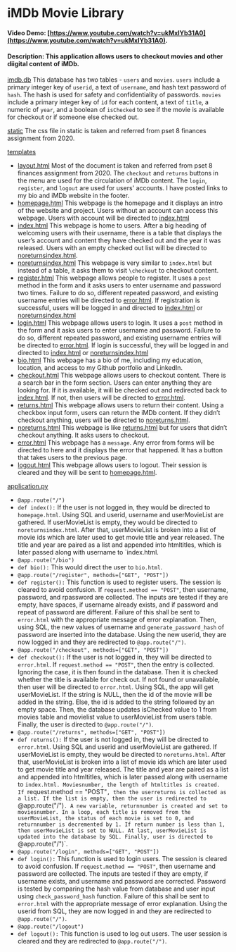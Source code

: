 # iMDb Movie Library
#### Video Demo:  [https://www.youtube.com/watch?v=ukMxIYb31A0](https://www.youtube.com/watch?v=ukMxIYb31A0).
#### Description: This application allows users to checkout movies and other diigital content of iMDb.

[imdb.db](imdb.db)
This database has two tables - `users` and `movies`. `users` include a primary integer key of `userid`, a text of `username`, and hash text password of `hash`. The hash is used for safety and confidentiality of passwords.
`movies` include a primary integer key of `id` for each content, a text of `title`, a numeric of `year`, and a boolean of `isChecked` to see if the movie is available for checkout or if someone else checked out.

[static](static)
The css file in static is taken and referred from pset 8 finances assignment from 2020.

[templates](templates)
- [layout.html](templates/layout.html)
    Most of the document is taken and referred from pset 8 finances assignment from 2020. The `checkout` and `returns` buttons in the menu are used for the circulation of iMDb content. The  `login`, `register`, and `logout` are used for users' accounts. I have posted links to my bio and iMDb website in the footer.
- [homepage.html](templates/homepage.html)
    This webpage is the homepage and it displays an intro of the website and project. Users without an account can access this webpage. Users with account will be directed to [index.html](templates/index.html)
- [index.html](templates/index.html)
	This webpage is home to users. After a big heading of welcoming users with their username, there is a table that displays the user’s account and content they have checked out and the year it was released. Users with an empty checked out list will be directed to [noreturnsindex.html](templates/noreturnsindex.html).
- [noreturnsindex.html](templates/noreturnsindex.html)
	This webpage is very similar to `index.html` but instead of a table, it asks them to visit `\checkout` to checkout content.
- [register.html](templates/register.html)
	This webpage allows people to register. It uses a `post` method in the form and it asks users to enter username and password two times. Failure to do so, different repeated password, and existing username entries will be directed to [error.html](templates/error.html). If registration is successful, users will be logged in and directed to [index.html](templates/index.html) or [noreturnsindex.html](templates/noreturnsindex.html)
- [login.html](templates/login.html)
	This webpage allows users to login. It uses a `post` method in the form and it asks users to enter username and password. Failure to do so, different repeated password, and existing username entries will be directed to [error.html](templates/error.html). If login is successful, they will be logged in and directed to [index.html](templates/index.html) or [noreturnsindex.html](templates/noreturnsindex.html)
- [bio.html](templates/bio.html)
	This webpage has a bio of me, including my education, location, and access to my Github portfolio and LinkedIn.
- [checkout.html](templates/checkout.html)
	This webpage allows users to checkout content. There is a search bar in the form section. Users can enter anything they are looking for. If it is available, it will be checked out and redirected back to [index.html](templates/index.html). If not, then users will be directed to [error.html](templates/error.html).
- [returns.html](templates/returns.html)
	This webpage allows users to return their content. Using a checkbox input form, users can return the iMDb content. If they didn’t checkout anything, users will be directed to [noreturns.html](templates/noreturns.html).
- [noreturns.html](templates/noreturns.html)
	This webpage is like [returns.html](templates/returns.html) but for users that didn’t checkout anything. It asks users to checkout.
- [error.html](templates/error.html)
	This webpage has a `message`. Any error from forms will be directed to here and it displays the error that happened. It has a button that takes users to the previous page.
- [logout.html](templates/logout.html)
	This webpage allows users to logout. Their session is cleared and they will be sent to [homepage.html](templates/homepage.html).

[application.py](application.py)
- `@app.route("/")`
- `def index():`
	If the user is not logged in, they would be directed to `homepage.html`.
	Using SQL and userid, username and userMovieList are gathered. If userMovieList is empty, they would be directed to `noreturnsindex.html`.
    After that, userMovieList is broken into a list of movie ids which are later used to get movie title and year released. The title and year are paired as a list and appended into htmltitles, which is later passed along with username to `index.html.
- `@app.route("/bio")`
- `def bio():`
	This would direct the user to `bio.html`.
- `@app.route("/register", methods=["GET", "POST"])`
- `def register():`
	This function is used to register users. The session is cleared to avoid confusion. If `request.method == "POST"`, then username, password, and rpassword are collected.
	The inputs are tested if they are empty, have spaces, if username already exists, and if password and repeat of password are different. Failure of this shall be sent to `error.html` with the appropriate message of error explanation.
	Then, using SQL, the new values of username and `generate_password_hash` of password are inserted into the database. Using the new userid, they are now logged in and they are redirected to `@app.route("/")`.
- `@app.route("/checkout", methods=["GET", "POST"])`
- `def checkout():`
	If the user is not logged in, they will be directed to `error.html`.
    If `request.method == "POST"`, then the entry is collected. Ignoring the case, it is then found in the database. Then it is checked whether the title is available for check out. If not found or unavailable, then user will be directed to `error.html`.
    Using SQL, the app will get userMovieList. If the string is NULL, then the id of the movie will be added in the string. Else, the id is added to the string followed by an empty space. Then, the database updates isChecked value to 1 from movies table and movielist value to userMovieList from users table. Finally, the user is directed to `@app.route("/")`.
- `@app.route("/returns", methods=["GET", "POST"])`
- `def returns():`
	If the user is not logged in, they will be directed to `error.html`.
	Using SQL and userid and userMovieList are gathered. If userMovieList is empty, they would be directed to `noreturns.html`.
    After that, userMovieList is broken into a list of movie ids which are later used to get movie title and year released. The title and year are paired as a list and appended into htmltitles, which is later passed along with username to `index.html. Moviesnumber, the length of htmltitles is created.
    If `request.method == "POST"`, then the userreturns is collected as a list. If the list is empty, then the user is redirected to `@app.route("/")`. A new variable, returnnumber is created and set to moviesnumber. In a loop, each title is removed from the userMovieList, the status of each movie is set to 0, and returnnumber is decremented by 1. If return number is less than 1, then userMovieList is set to NULL. At last, userMovieList is updated into the database by SQL. Finally, user is directed to `@app.route("/")`.
- `@app.route("/login", methods=["GET", "POST"])`
- `def login():`
	This function is used to login users. The session is cleared to avoid confusion. If `request.method == "POST"`, then username and password are collected.
	The inputs are tested if they are empty, if username exists, and username and password are corrected. Password is tested by comparing the hash value from database and user input using `check_password_hash` function. Failure of this shall be sent to `error.html` with the appropriate message of error explanation.
	Using the userid from SQL, they are now logged in and they are redirected to `@app.route("/")`.
- `@app.route("/logout")`
- `def logout():`
	This function is used to log out users. The user session is cleared and they are redirected to `@app.route("/")`.




